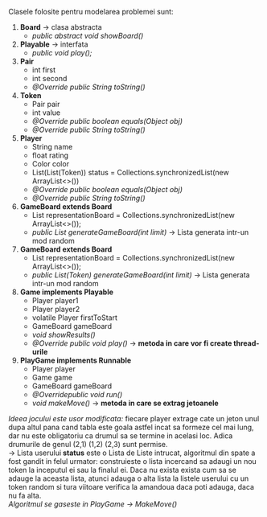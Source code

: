 <!DOCTYPE html>
<html>
  <headL>
  </head>  
  <body>
  <p>
  Clasele folosite pentru modelarea problemei sunt: 
   <ol>
     <li><strong>Board</strong> -> clasa abstracta
       <ul>
         <li><em>public abstract void showBoard()</em></li>
       </ul>
      </li>
      <li><strong>Playable</strong> -> interfata
          <ul>
            <li><em>public void play();</em></li>
          </ul>
      </li>
     <li><strong>Pair</strong>
           <ul>
             <li>int first</li>
             <li>int second</li>
             <li><em> @Override public String toString()</em></li>
           </ul>
      </li>
     <li><strong>Token</strong>
        <ul>
            <li>Pair pair</li>
            <li>int value</li>
            <li><em> @Override public boolean equals(Object obj)</em> </li>
            <li><em> @Override public String toString()</em> </li>
        </ul>
      </li>
       <li><strong>Player</strong>
        <ul>
            <li>String name</li>
            <li>float rating</li>
            <li>Color color</li>
            <li>List(List(Token)) status = Collections.synchronizedList(new ArrayList<>())</li>
            <li><em> @Override public boolean equals(Object obj)</em> </li>
            <li><em> @Override public String toString()</em> </li>
        </ul>
      </li>
     </li>
       <li><strong>GameBoard extends Board</strong>
        <ul>
            <li>List<Token> representationBoard = Collections.synchronizedList(new ArrayList<>());</li>
            <li><em> public List<Token> generateGameBoard(int limit)</em> -> Lista generata intr-un mod random</li>
        </ul>
      </li>
      <li><strong>GameBoard extends Board</strong>
        <ul>
            <li>List<Token> representationBoard = Collections.synchronizedList(new ArrayList<>());</li>
            <li><em> public List(Token) generateGameBoard(int limit)</em> -> Lista generata intr-un mod random</li>
        </ul>
      </li>
      <li><strong>Game implements Playable</strong>
        <ul>
            <li>Player player1</li>
            <li>Player player2</li>
            <li>volatile Player firstToStart</li>
            <li>GameBoard gameBoard</li>
            <li><em>void showResults()</em></li>
            <li><em>@Override public void play()</em> -> <strong>metoda in care vor fi create thread-urile</strong></li>
        </ul>
      </li>
      <li><strong>PlayGame implements Runnable</strong>
        <ul>
            <li>Player player</li>
            <li>Game game</li>
            <li>GameBoard gameBoard</li>
            <li><em> @Overridepublic void run()</em></li>
            <li><em> void makeMove()</em> -> <strong> metoda in care se extrag jetoanele</strong></li>
        </ul>
      </li>
    </ol>
  </p>
  <p>
    <em>Ideea jocului este usor modificata: </em> fiecare player extrage cate un jeton unul dupa altul pana cand tabla este goala astfel incat sa formeze cel mai lung, dar
    nu este obligatoriu ca drumul sa se termine in acelasi loc. Adica drumurile de genul (2,1) (1,2) (2,3) sunt permise.<br>
    -> Lista userului<strong> status</strong> este o Lista de Liste intrucat, algoritmul din spate a fost gandit in felul urmator: construieste o lista incercand sa adaugi un nou token 
    la inceputul ei sau la finalul ei. Daca nu exista exista cum sa se adauge la aceasta lista, atunci adauga o alta lista la listele userului cu un token random si tura viitoare verifica la amandoua daca poti adauga, daca nu fa alta.<br>
    <em>Algoritmul se gaseste in PlayGame -> MakeMove()</em>
  </p>  
  </body>
</html>
